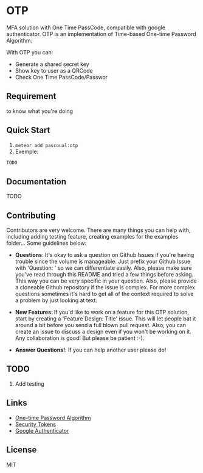OTP
===

MFA solution with One Time PassCode, compatible with google authenticator. OTP is an implementation of Time-based One-time Password Algorithm.

With OTP you can:

* Generate a shared secret key
* Show key to user as a QRCode
* Check One Time PassCode/Passwor

## Requirement
to know what you're doing

## Quick Start
1. `meteor add pascoual:otp`
2. Exemple: 
```js
TODO
```

## Documentation
TODO

## Contributing
Contributors are very welcome. There are many things you can help with,
including adding testing feature, creating examples for the examples folder...
Some guidelines below:

* **Questions**: It's okay to ask a question on Github Issues if you're
	having trouble since the volume is manageable. Just prefix your Github Issue with
	'Question: ' so we can differentiate easily. Also, please make sure you've read through
	this README and tried a few things before asking. This way you can be very
	specific in your question. Also, please provide a cloneable Github repository
	if the issue is complex. For more complex questions sometimes it's hard to get all of the context
	required to solve a problem by just looking at text.

* **New Features**: If you'd like to work on a feature for this OTP solution,
  start by creating a 'Feature Design: Title' issue. This will let people bat it
  around a bit before you send a full blown pull request. Also, you can create
  an issue to discuss a design even if you won't be working on it. Any
  collaboration is good! But please be patient :-).

* **Answer Questions!**: If you can help another user please do!

## TODO
1. Add testing

## Links
* [One-time Password Algorithm](http://en.wikipedia.org/wiki/Time-based_One-time_Password_Algorithm)
* [Security Tokens](http://en.wikipedia.org/wiki/Security_token#Mobile_device_tokens)
* [Google Authenticator](http://en.wikipedia.org/wiki/Google_Authenticator)

## License
MIT
